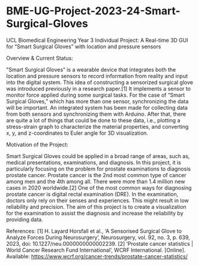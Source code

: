 # BME-UG-Project-2023-24-Smart-Surgical-Gloves
UCL Biomedical Engineering Year 3 Individual Project: A Real-time 3D GUI for “Smart Surgical Gloves” with location and pressure sensors

Overview & Current Status:

"Smart Surgical Gloves” is a wearable device that integrates both the location and pressure sensors to record information from reality and input into the digital system. This idea of constructing a sensorized
surgical glove was introduced previously in a research paper.[1] It implements a sensor to monitor force applied during some surgical tasks. For the case of “Smart Surgical Gloves,” which has more than one sensor,
synchronizing the data will be important. An integrated system has been made for collecting data from both sensors and synchronizing them with Arduino. After that, there are quite a lot of things that could be done
to these data, i.e., plotting a stress-strain graph to characterize the material properties, and converting x, y, and z-coordinates to Euler angle for 3D visualization.


Motivation of the Project: 

Smart Surgical Gloves could be applied in a broad range of areas, such as, medical presentations, examinations, and diagnosis. In this project, it is particularly focusing on the problem for prostate examinations
to diagnosis prostate cancer. Prostate cancer is the 2nd most common type of cancer among men and the 4th among all. There were more than 1.4 million new cases in 2020 worldwide.[2] One of the most common ways for
diagnosing prostate cancer is digital rectal examination (DRE). In the examination, doctors only rely on their senses and experiences. This might result in low reliability and precision. The aim of this project is 
to create a visualization for the examination to assist the diagnosis and increase the reliability by providing data.  

References:
[1]	H. Layard Horsfall et al., ‘A Sensorised Surgical Glove to Analyze Forces During Neurosurgery’, Neurosurgery, vol. 92, no. 3, p. 639, 2023, doi: 10.1227/neu.0000000000002239.
[2]	‘Prostate cancer statistics | World Cancer Research Fund International’, WCRF International. [Online]. Available: https://www.wcrf.org/cancer-trends/prostate-cancer-statistics/

